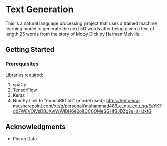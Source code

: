 # Text Generation

This is a natural language processing project that uses a trained machine learning model to generate the next 50 words after being given a text of length 25 words from the story of Moby Dick by Herman Melville.

## Getting Started


### Prerequisites
Libraries required:
1. spaCy
2. TensorFlow
3. Keras
4. NumPy
Link to "epochBIG.h5" (model used):
https://entuedu-my.sharepoint.com/:u:/g/personal/muhammad489_e_ntu_edu_sg/EaYK7db7WEVOiVsDBJXwWWIBH6e2oIiCC0QMeSGHfBJDZg?e=aHJxfG

## Acknowledgments

* Pieran Data
